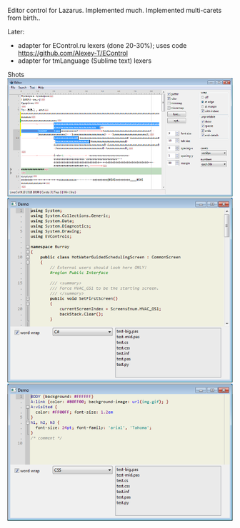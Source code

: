 Editor control for Lazarus. Implemented much. Implemented multi-carets from birth..

Later:

- adapter for EControl.ru lexers (done 20-30%);
  uses code https://github.com/Alexey-T/EControl 
- adapter for tmLanguage (Sublime text) lexers

Shots
![img](img/screen.png?raw=true)
![img](img/syntax_cs.png?raw=true)
![img](img/syntax_css.png?raw=true)
